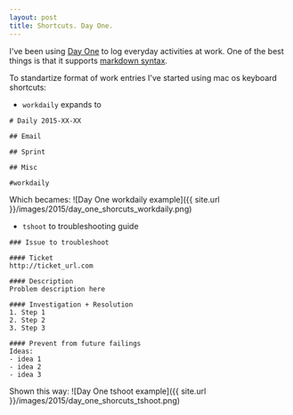 ```yaml
---
layout: post
title: Shortcuts. Day One.
---
```


I've been using [Day One](http://dayoneapp.com/) to log everyday activities at work. One of the best
things is that it supports [markdown syntax](https://dayone.zendesk.com/hc/en-us/articles/200265094-Markdown-Guide).

To standartize format of work entries I've started using mac os keyboard
shortcuts:
- `workdaily` expands to

```
# Daily 2015-XX-XX

## Email

## Sprint

## Misc

#workdaily
```
Which becames:
![Day One workdaily example]({{ site.url }}/images/2015/day_one_shorcuts_workdaily.png)

- `tshoot` to troubleshooting guide

```
### Issue to troubleshoot

#### Ticket
http://ticket_url.com

#### Description
Problem description here

#### Investigation + Resolution
1. Step 1
2. Step 2
3. Step 3

#### Prevent from future failings
Ideas:
- idea 1
- idea 2
- idea 3
```
Shown this way:
![Day One tshoot example]({{ site.url }}/images/2015/day_one_shorcuts_tshoot.png)



